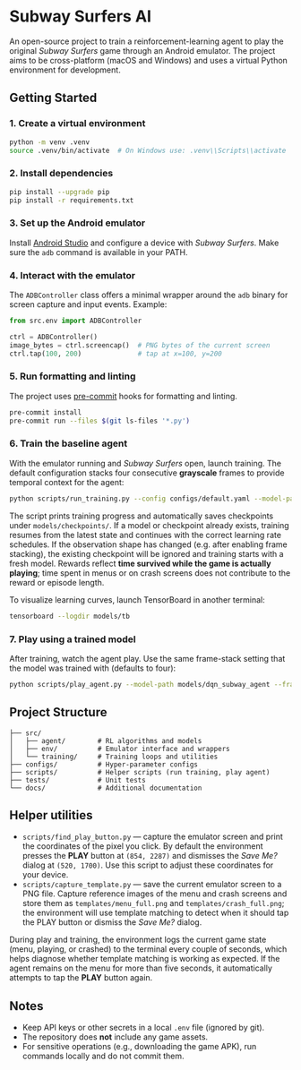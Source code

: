 # Subway Surfers AI

An open-source project to train a reinforcement-learning agent to play the original *Subway Surfers* game through an Android emulator. The project aims to be cross-platform (macOS and Windows) and uses a virtual Python environment for development.

## Getting Started

### 1. Create a virtual environment

```bash
python -m venv .venv
source .venv/bin/activate  # On Windows use: .venv\\Scripts\\activate
```

### 2. Install dependencies

```bash
pip install --upgrade pip
pip install -r requirements.txt
```

### 3. Set up the Android emulator

Install [Android Studio](https://developer.android.com/studio) and configure a device with *Subway Surfers*. Make sure the `adb` command is available in your PATH.

### 4. Interact with the emulator

The `ADBController` class offers a minimal wrapper around the `adb` binary for screen capture and input events. Example:

```python
from src.env import ADBController

ctrl = ADBController()
image_bytes = ctrl.screencap()  # PNG bytes of the current screen
ctrl.tap(100, 200)              # tap at x=100, y=200
```

### 5. Run formatting and linting

The project uses [pre-commit](https://pre-commit.com/) hooks for formatting and linting.

```bash
pre-commit install
pre-commit run --files $(git ls-files '*.py')
```

### 6. Train the baseline agent

With the emulator running and *Subway Surfers* open, launch training. The
default configuration stacks four consecutive **grayscale** frames to provide
temporal context for the agent:

```bash
python scripts/run_training.py --config configs/default.yaml --model-path models/dqn_subway_agent
```

The script prints training progress and automatically saves checkpoints under
`models/checkpoints/`. If a model or checkpoint already exists, training
resumes from the latest state and continues with the correct learning rate
schedules. If the observation shape has changed (e.g. after enabling frame
stacking), the existing checkpoint will be ignored and training starts with a
fresh model. Rewards reflect **time survived while the game is actually
playing**; time spent in menus or on crash screens does not contribute to the
reward or episode length.

To visualize learning curves, launch TensorBoard in another terminal:

```bash
tensorboard --logdir models/tb
```

### 7. Play using a trained model

After training, watch the agent play. Use the same frame-stack setting that the
model was trained with (defaults to four):

```bash
python scripts/play_agent.py --model-path models/dqn_subway_agent --frame-stack 4
```

## Project Structure

```
├── src/
│   ├── agent/        # RL algorithms and models
│   ├── env/          # Emulator interface and wrappers
│   └── training/     # Training loops and utilities
├── configs/          # Hyper-parameter configs
├── scripts/          # Helper scripts (run training, play agent)
├── tests/            # Unit tests
└── docs/             # Additional documentation
```

## Helper utilities

- `scripts/find_play_button.py` — capture the emulator screen and print the
  coordinates of the pixel you click. By default the environment presses the
  **PLAY** button at `(854, 2287)` and dismisses the *Save Me?* dialog at
  `(520, 1700)`. Use this script to adjust these coordinates for your device.
- `scripts/capture_template.py` — save the current emulator screen to a PNG
  file. Capture reference images of the menu and crash screens and store them
  as `templates/menu_full.png` and `templates/crash_full.png`; the environment will use
  template matching to detect when it should tap the PLAY button or dismiss
  the *Save Me?* dialog.

During play and training, the environment logs the current game state (menu,
playing, or crashed) to the terminal every couple of seconds, which helps
diagnose whether template matching is working as expected.
If the agent remains on the menu for more than five seconds, it automatically
attempts to tap the **PLAY** button again.

## Notes

- Keep API keys or other secrets in a local `.env` file (ignored by git).
- The repository does **not** include any game assets.
- For sensitive operations (e.g., downloading the game APK), run commands locally and do not commit them.
